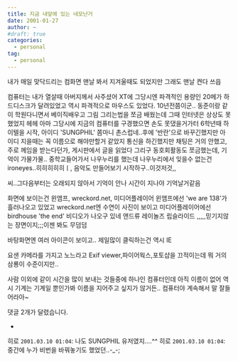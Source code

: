 ```yaml
---
title: 지금 내앞에 있는 네모난거
date: 2001-01-27
author: ~
#draft: true
categories:
  - personal
tag:
  - personal
---
```






내가 매일 맞닥드리는 컴화면
맨날 봐서 지겨울때도 되었지만 그래도 맨날 켠다
쓰읍

컴퓨터는 내가 열살때 아버지께서 사주셨어
XT에 그당시엔 파격적인 용량인 20메가 하드디스크가 달려있었고
역시 파격적으로 마우스도 있었다.
10년전쯤이군..
동준이랑 같이 학원다니면서 베이직배우고 그림 그리는법을 쪼금 배웠는데
그때 인터넷은 상상도 못했었지 헤헤
아마 그당시에 지금의 컴퓨터를 구경했으면 손도 못댔을거가터
6학년때 하이텔을 시작, 아이디 'SUNGPHIL'
쫌마니 촌스럽네..후에 '반란'으로 바꾸긴했지만 아이디 지을때는 꼭 이름으로
해야만할거 같았지
통신을 하긴했지만 채팅은 거의 안했고, 주로 께임을 받는다던가, 게시판에서 글을 읽었다
그리구 동호회활동도 쪼금했는데, 기억이 가물가물..
중학교들어가서 나우누리를 했는데 나우누리에서 잊을수 없는건
ironeyes..히히히히히ㅣ, 
음악도 만들어보기 시작하구..이것저것,,

씨..그다음부터는 오래되지 않아서 기억이 안나
시간이 지나야 기억날거같음

화면에 보이는건 윈앰프, wreckord.net, 미디어플레이어
윈앰프에선 'we are 138'가 흘러나오고 있었고
wreckord.net엔 수연이 사진이 보이고
미디어플레이어에선 birdhouse 'the end' 비디오가 나오구 있네
앤드류 레이놀즈 립슬라이드
,,,,,믿기지않는 장면이지;;;이젠 봐도 무덤덤

바탕화면엔 여러 아이콘이 보이고..
제일많이 클릭하는건 역시 IE

요샌 카메라를 가지고 노느라고 Exif viewer,파이어웍스,포토샵을 끄적이는데
뭐 거의 삼룡이 수준이지만..

사람 이외에 같이 시간을 많이 보내는 것들중에 하나인 컴퓨터인데
아직 이름이 없어
역시 기계는 기계일 뿐인가봐
이름을 지어주고 싶지가 않거든..
컴퓨터야
계속해서 말 잘들어라아~


 댓글  2개가 달렸습니다.

- 
히로 `2001.03.10 01:04`: 
나도 SUNGPHIL 유저였지....^^
히로 `2001.03.10 01:04`: 
중간에 누가 비번을 바꿔놓기도 했었던..-_-;




